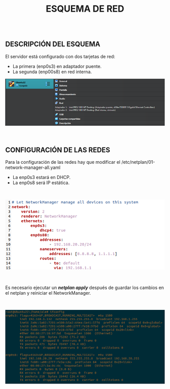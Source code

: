 <h1 align="center"> ESQUEMA DE RED </h1>  
<BR>
<BR>

## DESCRIPCIÓN DEL ESQUEMA  
El servidor está configurado con dos tarjetas de red:  
- La primera (enp0s3) en adaptador puente.
- La segunda (enp00s8) en red interna.
  
![Tarjetas de red](./img/tarjetas_de_red.png)  

<br>

## CONFIGURACIÓN DE LAS REDES  
Para la configuración de las redes hay que modificar el /etc/netplan/01-network-manager-all.yaml  
- La enp0s3 estará en DHCP.  
- La enp0s8 será IP estática.
 <br>

![netplan](./img/server_netplan.png)  

<br>

Es necesario ejecutar un *__netplan apply__* después de guardar los cambios en el netplan y reiniciar el NetworkManager.  

<br>

![ifconfig](./img/ifconfig1.png)  

